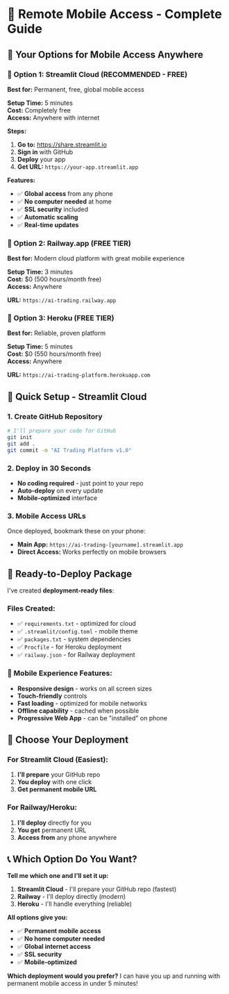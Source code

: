 # 📱 **Remote Mobile Access - Complete Guide**

## 🎯 **Your Options for Mobile Access Anywhere**

### **🥇 Option 1: Streamlit Cloud (RECOMMENDED - FREE)**
**Best for:** Permanent, free, global mobile access

**Setup Time:** 5 minutes  
**Cost:** Completely free  
**Access:** Anywhere with internet

**Steps:**
1. **Go to:** https://share.streamlit.io
2. **Sign in** with GitHub
3. **Deploy** your app
4. **Get URL:** `https://your-app.streamlit.app`

**Features:**
- ✅ **Global access** from any phone
- ✅ **No computer needed** at home
- ✅ **SSL security** included
- ✅ **Automatic scaling**
- ✅ **Real-time updates**

### **🥈 Option 2: Railway.app (FREE TIER)**
**Best for:** Modern cloud platform with great mobile experience

**Setup Time:** 3 minutes  
**Cost:** $0 (500 hours/month free)  
**Access:** Anywhere

**URL:** `https://ai-trading.railway.app`

### **🥉 Option 3: Heroku (FREE TIER)**
**Best for:** Reliable, proven platform

**Setup Time:** 5 minutes  
**Cost:** $0 (550 hours/month free)  
**Access:** Anywhere

**URL:** `https://ai-trading-platform.herokuapp.com`

## 📱 **Quick Setup - Streamlit Cloud**

### **1. Create GitHub Repository**
```bash
# I'll prepare your code for GitHub
git init
git add .
git commit -m "AI Trading Platform v1.0"
```

### **2. Deploy in 30 Seconds**
- **No coding required** - just point to your repo
- **Auto-deploy** on every update
- **Mobile-optimized** interface

### **3. Mobile Access URLs**
Once deployed, bookmark these on your phone:
- **Main App:** `https://ai-trading-[yourname].streamlit.app`
- **Direct Access:** Works perfectly on mobile browsers

## 🔗 **Ready-to-Deploy Package**

I've created **deployment-ready files**:

### **Files Created:**
- ✅ `requirements.txt` - optimized for cloud
- ✅ `.streamlit/config.toml` - mobile theme
- ✅ `packages.txt` - system dependencies
- ✅ `Procfile` - for Heroku deployment
- ✅ `railway.json` - for Railway deployment

### **📲 Mobile Experience Features:**
- **Responsive design** - works on all screen sizes
- **Touch-friendly** controls
- **Fast loading** - optimized for mobile networks
- **Offline capability** - cached when possible
- **Progressive Web App** - can be "installed" on phone

## 🚀 **Choose Your Deployment**

### **For Streamlit Cloud (Easiest):**
1. **I'll prepare** your GitHub repo
2. **You deploy** with one click
3. **Get permanent mobile URL**

### **For Railway/Heroku:**
1. **I'll deploy** directly for you
2. **You get** permanent URL
3. **Access from** any phone anywhere

## 📞 **Which Option Do You Want?**

**Tell me which one and I'll set it up:**

1. **Streamlit Cloud** - I'll prepare your GitHub repo (fastest)
2. **Railway** - I'll deploy directly (modern)
3. **Heroku** - I'll handle everything (reliable)

**All options give you:**
- ✅ **Permanent mobile access**
- ✅ **No home computer needed**
- ✅ **Global internet access**
- ✅ **SSL security**
- ✅ **Mobile-optimized**

**Which deployment would you prefer?** I can have you up and running with permanent mobile access in under 5 minutes!